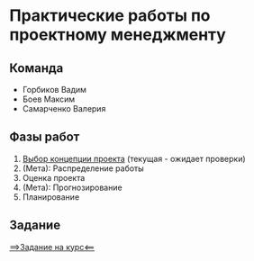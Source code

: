 # Практические работы по проектному менеджменту 

## Команда
- Горбиков Вадим
- Боев Максим
- Самарченко Валерия

## Фазы работ
1. [Выбор концепции проекта](./phase_1.md) (текущая - ожидает проверки)
2. (Мета): Распределение работы
3. Оценка проекта
4. (Мета): Прогнозирование
5. Планирование

## Задание
[==>Задание на курс<==](./task_description.md)